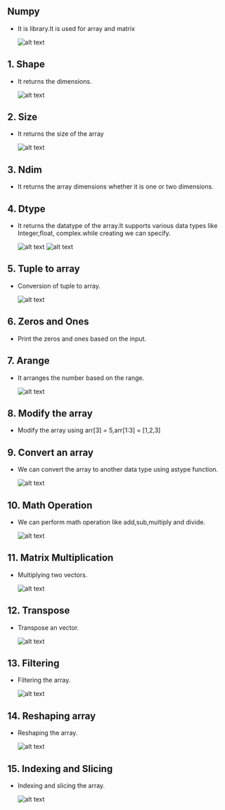 ## Numpy

- It is library.It is used for array and matrix
    
    ![alt text](Images/print.png)


## 1. Shape
- It returns the dimensions. 

    ![alt text](Images/numpy_shape.png)

## 2. Size
- It returns the size of the array

    ![alt text](Images/numpy_size.png)

## 3. Ndim
- It returns the array dimensions whether it is one or two dimensions.

## 4. Dtype
- It returns the datatype of the array.It supports various data types like Integer,float, complex.while creating we can specify.

    ![alt text](Images/numpy_dtype.png)
    ![alt text](Images/numpy_dtype1.png)

## 5. Tuple to array
- Conversion of tuple to array.

    ![alt text](Images/numpy_tuple.png)

## 6. Zeros and Ones
- Print the zeros and ones based on the input.

## 7. Arange
- It arranges the number based on the range.

    ![alt text](Images/numpy_Arrange.png)

## 8. Modify the array
- Modify the array using arr[3] = 5,arr[1:3] = [1,2,3]

## 9. Convert an array 
- We can convert the array to another data type using astype function.

    ![alt text](Images/numpy_datatypeConversion.png)

## 10. Math Operation
- We can perform math operation like add,sub,multiply and divide.

    ![alt text](Images/numpy_math.png)

## 11. Matrix Multiplication
- Multiplying two vectors.

    ![alt text](Images/numpy_matrixMult.png)

## 12. Transpose
- Transpose an vector.

    ![alt text](Images/numpy_transpose.png)

## 13. Filtering
- Filtering the array.

    ![alt text](Images/numpy_filtering.png)

## 14. Reshaping array
- Reshaping the array.

    ![alt text](Images/numpy_reshaping.png)

## 15. Indexing and Slicing
- Indexing and slicing the array.

    ![alt text](Images/Slicing.png)

